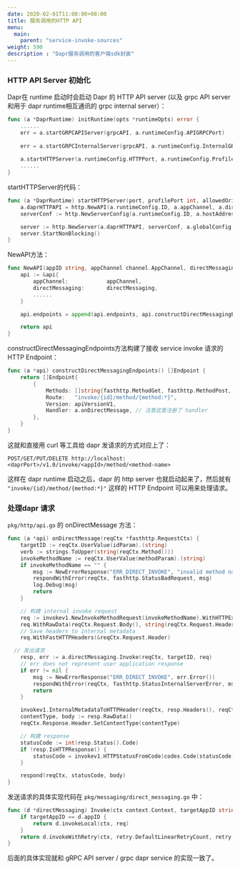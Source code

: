 ```yaml
---
date: 2020-02-01T11:00:00+08:00
title: 服务调用的HTTP API
menu:
  main:
    parent: "service-invoke-sources"
weight: 590
description : "Dapr服务调用的客户端sdk封装"
---
```


### HTTP API Server 初始化

Dapr在  runtime 启动时会启动 Dapr 的 HTTP API server (以及 grpc API server 和用于 dapr runtime相互通讯的 grpc internal server）：

```go
func (a *DaprRuntime) initRuntime(opts *runtimeOpts) error {
	......
	err = a.startGRPCAPIServer(grpcAPI, a.runtimeConfig.APIGRPCPort)
	
	err = a.startGRPCInternalServer(grpcAPI, a.runtimeConfig.InternalGRPCPort)
	
	a.startHTTPServer(a.runtimeConfig.HTTPPort, a.runtimeConfig.ProfilePort, a.runtimeConfig.AllowedOrigins, pipeline)
	......
}
```

startHTTPServer的代码：

```go
func (a *DaprRuntime) startHTTPServer(port, profilePort int, allowedOrigins string, pipeline http_middleware.Pipeline) {
	a.daprHTTPAPI = http.NewAPI(a.runtimeConfig.ID, a.appChannel, a.directMessaging, a.stateStores, a.secretStores, a.getPublishAdapter(), a.actor, a.sendToOutputBinding, a.globalConfig.Spec.TracingSpec)
	serverConf := http.NewServerConfig(a.runtimeConfig.ID, a.hostAddress, port, profilePort, allowedOrigins, a.runtimeConfig.EnableProfiling)

	server := http.NewServer(a.daprHTTPAPI, serverConf, a.globalConfig.Spec.TracingSpec, pipeline)
	server.StartNonBlocking()
}
```

NewAPI方法：

```go
func NewAPI(appID string, appChannel channel.AppChannel, directMessaging messaging.DirectMessaging, ......) (*bindings.InvokeResponse, error), tracingSpec config.TracingSpec) API {
	api := &api{
		appChannel:            appChannel,
		directMessaging:       directMessaging,
		......
	}

	api.endpoints = append(api.endpoints, api.constructDirectMessagingEndpoints()...)

	return api
}
```

constructDirectMessagingEndpoints方法构建了接收 service invoke 请求的 HTTP Endpoint：

```go
func (a *api) constructDirectMessagingEndpoints() []Endpoint {
	return []Endpoint{
		{
			Methods: []string{fasthttp.MethodGet, fasthttp.MethodPost, fasthttp.MethodDelete, fasthttp.MethodPut},
			Route:   "invoke/{id}/method/{method:*}",
			Version: apiVersionV1,
			Handler: a.onDirectMessage, // 注意这里注册了 handler
		},
	}
}
```

这就和直接用 curl 等工具给 dapr 发请求的方式对应上了：

`POST/GET/PUT/DELETE http://localhost:<daprPort>/v1.0/invoke/<appId>/method/<method-name>`

这样在 dapr runtime 启动之后，dapr 的 http server 也就启动起来了，然后就有 `"invoke/{id}/method/{method:*}"` 这样的 HTTP Endpoint 可以用来处理请求。

### 处理dapr 请求

`pkg/http/api.go` 的 onDirectMessage 方法：

```go
func (a *api) onDirectMessage(reqCtx *fasthttp.RequestCtx) {
	targetID := reqCtx.UserValue(idParam).(string)
	verb := strings.ToUpper(string(reqCtx.Method()))
	invokeMethodName := reqCtx.UserValue(methodParam).(string)
	if invokeMethodName == "" {
		msg := NewErrorResponse("ERR_DIRECT_INVOKE", "invalid method name")
		respondWithError(reqCtx, fasthttp.StatusBadRequest, msg)
		log.Debug(msg)
		return
	}

	// 构建 internal invoke request
	req := invokev1.NewInvokeMethodRequest(invokeMethodName).WithHTTPExtension(verb, reqCtx.QueryArgs().String())
	req.WithRawData(reqCtx.Request.Body(), string(reqCtx.Request.Header.ContentType()))
	// Save headers to internal metadata
	req.WithFastHTTPHeaders(&reqCtx.Request.Header)

  // 发出请求 
	resp, err := a.directMessaging.Invoke(reqCtx, targetID, req)
	// err does not represent user application response
	if err != nil {
		msg := NewErrorResponse("ERR_DIRECT_INVOKE", err.Error())
		respondWithError(reqCtx, fasthttp.StatusInternalServerError, msg)
		return
	}

	invokev1.InternalMetadataToHTTPHeader(reqCtx, resp.Headers(), reqCtx.Response.Header.Set)
	contentType, body := resp.RawData()
	reqCtx.Response.Header.SetContentType(contentType)

	// 构建 response
	statusCode := int(resp.Status().Code)
	if !resp.IsHTTPResponse() {
		statusCode = invokev1.HTTPStatusFromCode(codes.Code(statusCode))
	}

	respond(reqCtx, statusCode, body)
}
```

发送请求的具体实现代码在 `pkg/messaging/direct_messaging.go` 中：

```go
func (d *directMessaging) Invoke(ctx context.Context, targetAppID string, req *invokev1.InvokeMethodRequest) (*invokev1.InvokeMethodResponse, error) {
	if targetAppID == d.appID {
		return d.invokeLocal(ctx, req)
	}
	return d.invokeWithRetry(ctx, retry.DefaultLinearRetryCount, retry.DefaultLinearBackoffInterval, targetAppID, d.invokeRemote, req)
}
```

后面的具体实现就和 gRPC API server / grpc dapr service 的实现一致了。

